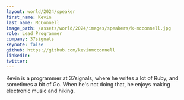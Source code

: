 ```yaml
---
layout: world/2024/speaker
first_name: Kevin
last_name: McConnell
image_path: /assets/world/2024/images/speakers/k-mcconnell.jpg
role: Lead Programmer
company: 37signals
keynote: false
github: https://github.com/kevinmcconnell
linkedin: 
twitter: 
---
```


Kevin is a programmer at 37signals, where he writes a lot of Ruby, and sometimes a bit of Go. When he's not doing that, he enjoys making electronic music and hiking.